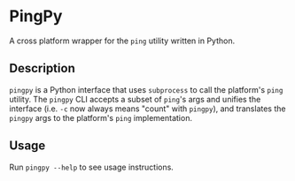 # PingPy

A cross platform wrapper for the `ping` utility written in Python.

## Description

`pingpy` is a Python interface that uses `subprocess` to call the platform's `ping` utility. The `pingpy` CLI accepts a subset of `ping`'s args and unifies the interface (i.e. `-c` now always means "count" with `pingpy`), and translates the `pingpy` args to the platform's `ping` implementation.

## Usage

Run `pingpy --help` to see usage instructions.
